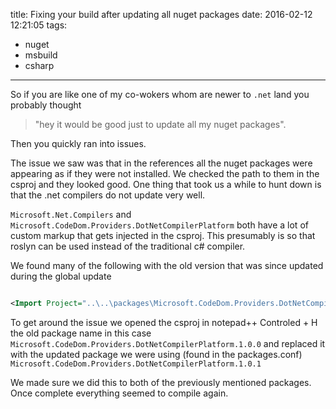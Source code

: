 title: Fixing your build after updating all nuget packages
date: 2016-02-12 12:21:05
tags:
- nuget
- msbuild
- csharp
---


So if you are like one of my co-wokers whom are newer to `.net` land you probably thought

> "hey it would be good just to update all my nuget packages".

Then you quickly ran into issues.
<!-- more -->
The issue we saw was that in the references all the nuget packages were appearing as if they were not installed. We checked the path to them in the csproj and they looked good. One thing that took us a while to hunt down is that the .net compilers do not update very well.

`Microsoft.Net.Compilers` and `Microsoft.CodeDom.Providers.DotNetCompilerPlatform` both have a lot of custom markup that gets injected in the csproj. This presumably is so that roslyn can be used instead of the traditional c# compiler.

We found many of the following with the old version that was since updated during the global update

```xml

<Import Project="..\..\packages\Microsoft.CodeDom.Providers.DotNetCompilerPlatform.1.0.0\build\Microsoft.CodeDom.Providers.DotNetCompilerPlatform.props" Condition="Exists('..\..\packages\Microsoft.CodeDom.Providers.DotNetCompilerPlatform.1.0.0\build\Microsoft.CodeDom.Providers.DotNetCompilerPlatform.props')" />

```

To get around the issue we opened the csproj in notepad++ Controled + H the old package name in this case `Microsoft.CodeDom.Providers.DotNetCompilerPlatform.1.0.0` and replaced it with the updated package we were using (found in the packages.conf) `Microsoft.CodeDom.Providers.DotNetCompilerPlatform.1.0.1`

We made sure we did this to both of the previously mentioned packages. Once complete everything seemed to compile again.
